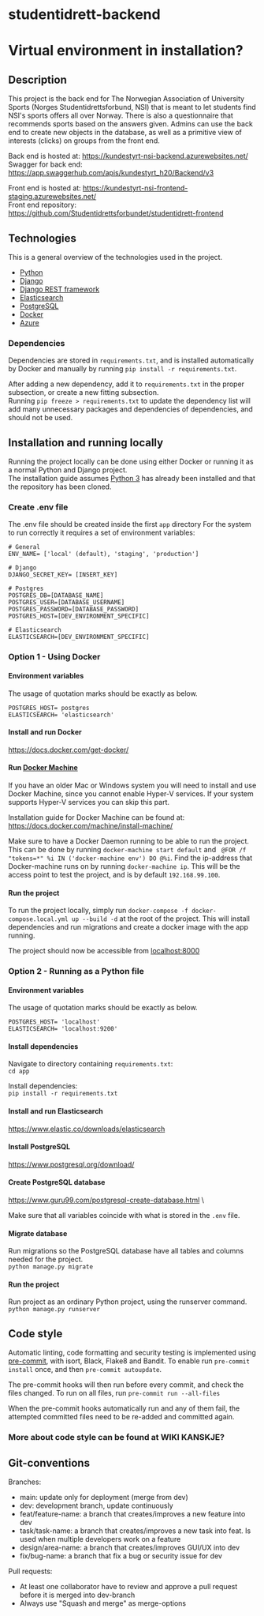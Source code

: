 # studentidrett-backend
# Virtual environment in installation?

## Description
This project is the back end for The Norwegian Association of University Sports (Norges Studentidrettsforbund, NSI)
that is meant to let students find NSI's sports offers all over Norway. There is also a questionnaire that recommends
sports based on the answers given. Admins can use the back end to create new objects in the database, as well as a
primitive view of interests (clicks) on groups from the front end.

Back end is hosted at: https://kundestyrt-nsi-backend.azurewebsites.net/ \
Swagger for back end: https://app.swaggerhub.com/apis/kundestyrt_h20/Backend/v3

Front end is hosted at: https://kundestyrt-nsi-frontend-staging.azurewebsites.net/ \
Front end repository: https://github.com/Studentidrettsforbundet/studentidrett-frontend


## Technologies
This is a general overview of the technologies used in the project.
* [Python](https://www.python.org/)
* [Django](https://www.djangoproject.com/)
* [Django REST framework](https://www.django-rest-framework.org/)
* [Elasticsearch](https://www.elastic.co/elasticsearch/)
* [PostgreSQL](https://www.postgresql.org/)
* [Docker](https://www.docker.com/)
* [Azure](https://azure.microsoft.com/)

### Dependencies

Dependencies are stored in `requirements.txt`, and is installed automatically by Docker and manually by running `pip install -r requirements.txt`.

After adding a new dependency, add it to `requirements.txt` in the proper subsection, or create a new fitting subsection. \
Running `pip freeze > requirements.txt` to update the dependency list will add many unnecessary packages and dependencies of dependencies, and should not be used.

## Installation and running locally
Running the project locally can be done using either Docker or running it as a normal Python and Django project. \
The installation guide assumes [Python 3](https://www.python.org/downloads/) has already been installed and that the repository has been cloned.

### Create .env file
The .env file should be created inside the first `app` directory
For the system to run correctly it requires a set of environment variables:

```
# General
ENV_NAME= ['local' (default), 'staging', 'production']

# Django
DJANGO_SECRET_KEY= [INSERT_KEY]

# Postgres
POSTGRES_DB=[DATABASE_NAME]
POSTGRES_USER=[DATABASE_USERNAME]
POSTGRES_PASSWORD=[DATABASE_PASSWORD]
POSTGRES_HOST=[DEV_ENVIRONMENT_SPECIFIC]

# Elasticsearch
ELASTICSEARCH=[DEV_ENVIRONMENT_SPECIFIC]
```

### Option 1 - Using Docker
#### Environment variables
The usage of quotation marks should be exactly as below.
```
POSTGRES_HOST= postgres
ELASTICSEARCH= 'elasticsearch'
```

#### Install and run Docker
https://docs.docker.com/get-docker/


#### Run [Docker Machine](https://docs.docker.com/machine/)
If you have an older Mac or Windows system you will need to install and use Docker Machine, since you cannot enable
 Hyper-V services. If your system supports Hyper-V services you can skip this part.

Installation guide for Docker Machine can be found at:
https://docs.docker.com/machine/install-machine/

Make sure to have a Docker Daemon running to be able to run the project.
This can be done by running `docker-machine start default` and `
@FOR /f "tokens=*" %i IN ('docker-machine env') DO @%i`. Find the ip-address that Docker-machine
runs on by running `docker-machine ip`. This will be the access point to test
the project, and is by default `192.168.99.100`.

#### Run the project
To run the project locally, simply run `docker-compose -f docker-compose.local.yml up --build -d`
at the root of the project. This will install dependencies and run migrations and create a docker image
with the app running.

The project should now be accessible from [localhost:8000](http://localhost:8000/)


### Option 2 - Running as a Python file
#### Environment variables
The usage of quotation marks should be exactly as below.
```
POSTGRES_HOST= 'localhost'
ELASTICSEARCH= 'localhost:9200'
```

#### Install dependencies
Navigate to directory containing `requirements.txt`: \
`cd app`

Install dependencies: \
`pip install -r requirements.txt`

#### Install and run Elasticsearch
https://www.elastic.co/downloads/elasticsearch

#### Install PostgreSQL
https://www.postgresql.org/download/

#### Create PostgreSQL database
https://www.guru99.com/postgresql-create-database.html \

Make sure that all variables coincide with what is stored in the `.env` file.

#### Migrate database
Run migrations so the PostgreSQL database have all tables and columns needed for the project. \
`python manage.py migrate`

#### Run the project
Run project as an ordinary Python project, using the runserver command.
`python manage.py runserver`


## Code style
Automatic linting, code formatting and security testing is implemented using
[pre-commit](https://pre-commit.com/), with isort, Black, Flake8 and Bandit.
To enable run `pre-commit install` once, and then `pre-commit autoupdate`.

The pre-commit hooks will then run before every commit, and check the files changed.
To run on all files, run `pre-commit run --all-files`

When the pre-commit hooks automatically run and any of them fail, the attempted committed files need to be re-added and committed again.

### More about code style can be found at WIKI KANSKJE?

## Git-conventions

Branches:

- main: update only for deployment (merge from dev)
- dev: development branch, update continuously
- feat/feature-name: a branch that creates/improves a new feature into dev
- task/task-name: a branch that creates/improves a new task into feat. Is used when multiple developers work on a feature
- design/area-name: a branch that creates/improves GUI/UX into dev
- fix/bug-name: a branch that fix a bug or security issue for dev

Pull requests:

- At least one collaborator have to review and approve a pull request before it is merged into dev-branch
- Always use "Squash and merge" as merge-options

